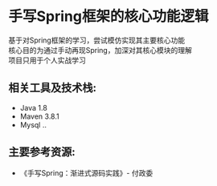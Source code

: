 # 手写Spring框架的核心功能逻辑
基于对Spring框架的学习，尝试模仿实现其主要核心功能<br>
核心目的为通过手动再现Spring，加深对其核心模块的理解<br>
项目只用于个人实战学习

## 相关工具及技术栈:
* Java 1.8
* Maven 3.8.1
* Mysql ..

## 主要参考资源:
* 《手写Spring：渐进式源码实践》- 付政委